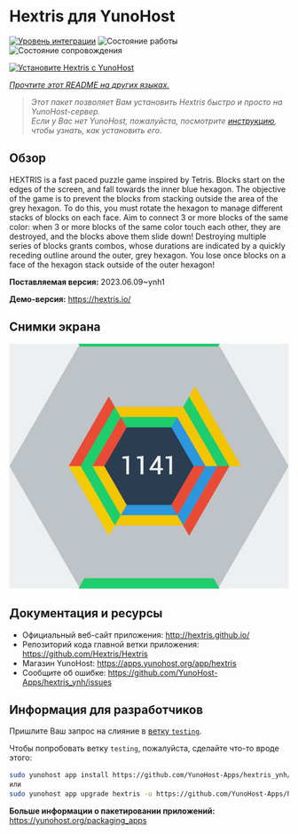 <!--
Важно: этот README был автоматически сгенерирован <https://github.com/YunoHost/apps/tree/master/tools/readme_generator>
Он НЕ ДОЛЖЕН редактироваться вручную.
-->

# Hextris для YunoHost

[![Уровень интеграции](https://dash.yunohost.org/integration/hextris.svg)](https://ci-apps.yunohost.org/ci/apps/hextris/) ![Состояние работы](https://ci-apps.yunohost.org/ci/badges/hextris.status.svg) ![Состояние сопровождения](https://ci-apps.yunohost.org/ci/badges/hextris.maintain.svg)

[![Установите Hextris с YunoHost](https://install-app.yunohost.org/install-with-yunohost.svg)](https://install-app.yunohost.org/?app=hextris)

*[Прочтите этот README на других языках.](./ALL_README.md)*

> *Этот пакет позволяет Вам установить Hextris быстро и просто на YunoHost-сервер.*  
> *Если у Вас нет YunoHost, пожалуйста, посмотрите [инструкцию](https://yunohost.org/install), чтобы узнать, как установить его.*

## Обзор

HEXTRIS is a fast paced puzzle game inspired by Tetris.
Blocks start on the edges of the screen, and fall towards the inner blue hexagon.
The objective of the game is to prevent the blocks from stacking outside the area of the grey hexagon.
To do this, you must rotate the hexagon to manage different stacks of blocks on each face.
Aim to connect 3 or more blocks of the same color: when 3 or more blocks of the same color touch each other, they are destroyed, and the blocks above them slide down!
Destroying multiple series of blocks grants combos, whose durations are indicated by a quickly receding outline around the outer, grey hexagon.
You lose once blocks on a face of the hexagon stack outside of the outer hexagon!


**Поставляемая версия:** 2023.06.09~ynh1

**Демо-версия:** <https://hextris.io/>

## Снимки экрана

![Снимок экрана Hextris](./doc/screenshots/screenshot.jpg)

## Документация и ресурсы

- Официальный веб-сайт приложения: <http://hextris.github.io/>
- Репозиторий кода главной ветки приложения: <https://github.com/Hextris/Hextris>
- Магазин YunoHost: <https://apps.yunohost.org/app/hextris>
- Сообщите об ошибке: <https://github.com/YunoHost-Apps/hextris_ynh/issues>

## Информация для разработчиков

Пришлите Ваш запрос на слияние в [ветку `testing`](https://github.com/YunoHost-Apps/hextris_ynh/tree/testing).

Чтобы попробовать ветку `testing`, пожалуйста, сделайте что-то вроде этого:

```bash
sudo yunohost app install https://github.com/YunoHost-Apps/hextris_ynh/tree/testing --debug
или
sudo yunohost app upgrade hextris -u https://github.com/YunoHost-Apps/hextris_ynh/tree/testing --debug
```

**Больше информации о пакетировании приложений:** <https://yunohost.org/packaging_apps>
